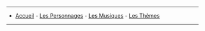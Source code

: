 ----

- [Accueil](index) - [Les Personnages](personnages) - [Les Musiques](musiques) - [Les Thèmes](themes)

----
